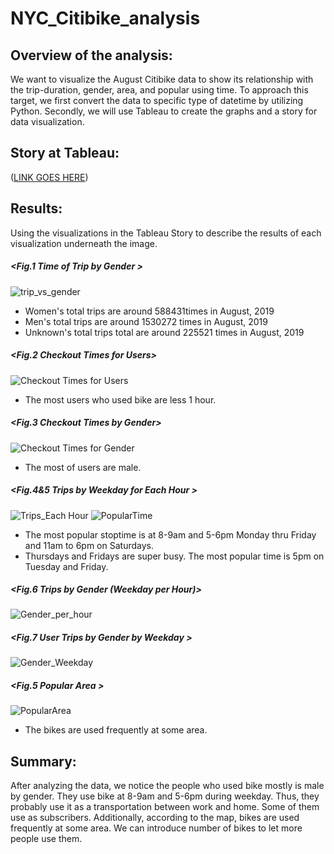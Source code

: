 # NYC_Citibike_analysis
## Overview of the analysis: 
We want to visualize the August Citibike data to show its relationship with the trip-duration, gender, area, and popular using time. To approach this target, we first convert the data to specific type of datetime by utilizing Python. Secondly, we will use Tableau to create the graphs and a story for data visualization.
>
## Story at Tableau:
([LINK GOES HERE](https://public.tableau.com/app/profile/winny8874/viz/citibike_16435931161590/Story1?publish=yes))
>
## Results:
Using the visualizations in the Tableau Story to describe the results of each visualization underneath the image.
##### <Fig.1 Time of Trip by Gender >
![ trip_vs_gender](https://github.com/WeiTing83/NYC_Citibike_analysis2/blob/main/image/trip_vs_gender.png )
+ Women's total trips are around 588431times in August, 2019
+ Men's total trips are around 1530272 times in August, 2019
+ Unknown's total trips total are around 225521 times in August, 2019
##### <Fig.2 Checkout Times for Users>
![ Checkout Times for Users](https://github.com/WeiTing83/NYC_Citibike_analysis2/blob/main/image/Checkout%20Times%20for%20Users.png )
+ The most users who used bike are less 1 hour.
##### <Fig.3 Checkout Times by Gender>
![ Checkout Times for Gender](https://github.com/WeiTing83/NYC_Citibike_analysis2/blob/main/image/Checkout%20Times%20by%20Gender.png )
+ The most of users are male.
##### <Fig.4&5 Trips by Weekday for Each Hour >
![ Trips_Each Hour](https://github.com/WeiTing83/NYC_Citibike_analysis2/blob/main/image/Trips_Each%20Hour.png )
![ PopularTime](https://github.com/WeiTing83/NYC_Citibike_analysis2/blob/main/image/PopularTime.png )
+ The most popular stoptime is at 8-9am and 5-6pm Monday thru Friday and 11am to 6pm on Saturdays.
+ Thursdays and Fridays are super busy. The most popular time is 5pm on Tuesday and Friday.
##### <Fig.6 Trips by Gender (Weekday per Hour)>
![ Gender_per_hour](https://github.com/WeiTing83/NYC_Citibike_analysis2/blob/main/image/Gender_per_hour.png )
##### <Fig.7 User Trips by Gender by Weekday >
![ Gender_Weekday](https://github.com/WeiTing83/NYC_Citibike_analysis2/blob/main/image/Gender_Weekday.png )
##### <Fig.5 Popular Area >
![ PopularArea](https://github.com/WeiTing83/NYC_Citibike_analysis2/blob/main/image/PopularArea.png )
+ The bikes are used frequently at some area.
>
## Summary:
After analyzing the data, we notice the people who used bike mostly is male by gender. They use bike at 8-9am and 5-6pm during weekday. Thus, they probably use it as a transportation between work and home. Some of them use as subscribers. Additionally, according to the map, bikes are used frequently at some area. We can introduce number of bikes to let more people use them.
